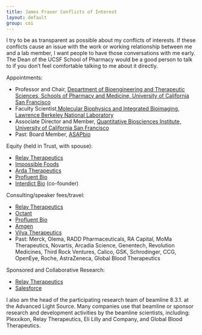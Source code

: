 ```yaml
---
title: James Fraser Conflicts of Interest
layout: default
group: coi
---
```


 I try to be as transparent as possible about my conflicts of interests. If these  conflicts cause an issue with the work or working relationship between me and a lab member, I want people to have those conversations with me early. The Dean of the UCSF School of Pharmacy would be a good person to talk to if you don’t feel comfortable talking to me about it directly.

Appointments:

* Professor and Chair, [Department of Bioengineering and Therapeutic Sciences, Schools of Pharmacy and Medicine, University of California San Francisco](https://bts.ucsf.edu/)
* Faculty Scientist,[Molecular Biophysics and Integrated Bioimaging, Lawrence Berkeley National Laboratory](https://biosciences.lbl.gov/divisions/mbib/)
* Associate Director and Member, [Quantitative Biosciences Institute, University of California San Francisco](http://qbi.ucsf.edu/)
* Past: Board Member, [ASAPbio](https://asapbio.org/)

Equity (held in Trust, with spouse):

* [Relay Therapeutics](https://relaytx.com/)
* [Impossible Foods](https://impossiblefoods.com/)
* [Arda Therapeutics](https://www.ardatherapeutics.com/)
* [Profluent Bio](https://www.profluent.bio/)
* [Interdict Bio](https://www.interdictbio.com/) (co-founder)

Consulting/speaker fees/travel:

* [Relay Therapeutics](https://relaytx.com/)
* [Octant](https://octant.bio/)
* [Profluent Bio](https://www.profluent.bio/)
* [Amgen](https://www.amgen.com/)
* [Vilya Therapeutics](https://vilyatx.com/)
* Past: Merck, Olema, RADD Pharmaceuticals, RA Capital, MoMa Therapeutics, Novartis, Arcadia Science, Genentech, Revolution Medicines, Third Rock Ventures, Calico, GSK, Schrodinger, CCG, OpenEye, Roche, AstraZeneca, Global Blood Therapeutics

Sponsored and Collaborative Research:

* [Relay Therapeutics](https://relaytx.com/)
* [Salesforce](https://www.salesforce.com/)

I also am the head of the participating research team of beamline 8.3.1. at the Advanced Light Source. Many companies use that beamline or sponsor research and development activities by the beamline scientists, including: Plexxikon, Relay Therapeutics, Eli Lilly and Company, and Global Blood Therapeutics.
